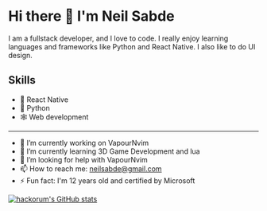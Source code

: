 # Hi there 👋 I'm Neil Sabde

I am a fullstack developer, and I love to code. I really enjoy learning languages and frameworks like Python and React Native. I also like to do UI design.

 ## Skills
 - 📱 React Native
 - 🐍 Python
 - 🕸 Web development
-------------
- 🔭 I’m currently working on VapourNvim
- 🌱 I’m currently learning 3D Game Development and lua
- 🤔 I’m looking for help with VapourNvim
- 📫 How to reach me: neilsabde@gmail.com
- ⚡ Fun fact: I'm 12 years old and certified by Microsoft
 
[![hackorum's GitHub stats](https://github-readme-stats.vercel.app/api?username=hackorum&show_icons=true&theme=tokyonight)](https://github.com/anuraghazra/github-readme-stats)
